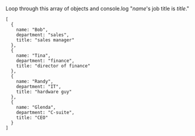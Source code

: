  Loop through this array of objects and console.log "_name_'s job title is _title_."

```
[
  {
    name: "Bob",
    department: "sales",
    title: "sales manager"
  },
  {
    name: "Tina",
    department: "finance",
    title: "director of finance"
  },
  {
    name: "Randy",
    department: "IT",
    title: "hardware guy"
  },
  {
    name: "Glenda",
    department: "C-suite",
    title: "CEO"
  }
]
```
